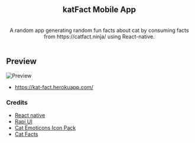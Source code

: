 <div align="center">
    <h2>katFact Mobile App</h2>
    <br />
    A random app generating random fun facts about cat by consuming facts from https://catfact.ninja/ using React-native.
    <br /><br />
</div>

## Preview

![Preview]([https://github.com/Dev-R/kat-fact-app/blob/master/assets/kat-fact-preview.png])
- https://kat-fact.herokuapp.com/


### Credits
- [React native](https://github.com/facebook/react-native)
- [Rapi UI](https://rapi-ui.kikiding.space/)
- [Cat Emoticons Icon Pack](https://www.flaticon.com/packs/cat-emoticons)
- [Cat Facts](https://catfact.ninja/)
